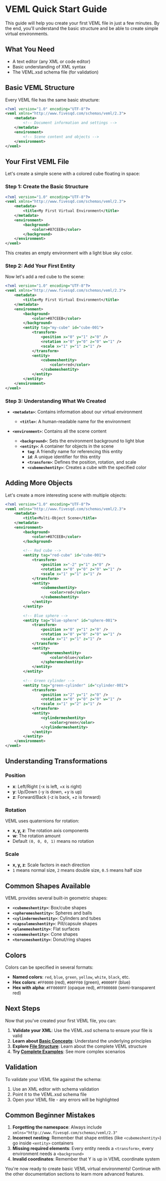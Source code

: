 # VEML Quick Start Guide

This guide will help you create your first VEML file in just a few minutes. By the end, you'll understand the basic structure and be able to create simple virtual environments.

## What You Need

- A text editor (any XML or code editor)
- Basic understanding of XML syntax
- The VEML.xsd schema file (for validation)

## Basic VEML Structure

Every VEML file has the same basic structure:

```xml
<?xml version="1.0" encoding="UTF-8"?>
<veml xmlns="http://www.fivesqd.com/schemas/veml/2.3">
    <metadata>
        <!-- Document information and settings -->
    </metadata>
    <environment>
        <!-- Scene content and objects -->
    </environment>
</veml>
```

## Your First VEML File

Let's create a simple scene with a colored cube floating in space:

### Step 1: Create the Basic Structure

```xml
<?xml version="1.0" encoding="UTF-8"?>
<veml xmlns="http://www.fivesqd.com/schemas/veml/2.3">
    <metadata>
        <title>My First Virtual Environment</title>
    </metadata>
    <environment>
        <background>
            <color>#87CEEB</color>
        </background>
    </environment>
</veml>
```

This creates an empty environment with a light blue sky color.

### Step 2: Add Your First Entity

Now let's add a red cube to the scene:

```xml
<?xml version="1.0" encoding="UTF-8"?>
<veml xmlns="http://www.fivesqd.com/schemas/veml/2.3">
    <metadata>
        <title>My First Virtual Environment</title>
    </metadata>
    <environment>
        <background>
            <color>#87CEEB</color>
        </background>
        <entity tag="my-cube" id="cube-001">
            <transform>
                <position x="0" y="1" z="0" />
                <rotation x="0" y="0" z="0" w="1" />
                <scale x="1" y="1" z="1" />
            </transform>
            <entity>
                <cubemeshentity>
                    <color>red</color>
                </cubemeshentity>
            </entity>
        </entity>
    </environment>
</veml>
```

### Step 3: Understanding What We Created

- **`<metadata>`**: Contains information about our virtual environment
  - **`<title>`**: A human-readable name for the environment

- **`<environment>`**: Contains all the scene content
  - **`<background>`**: Sets the environment background to light blue
  - **`<entity>`**: A container for objects in the scene
    - **`tag`**: A friendly name for referencing this entity
    - **`id`**: A unique identifier for this entity
    - **`<transform>`**: Defines the position, rotation, and scale
    - **`<cubemeshentity>`**: Creates a cube with the specified color

## Adding More Objects

Let's create a more interesting scene with multiple objects:

```xml
<?xml version="1.0" encoding="UTF-8"?>
<veml xmlns="http://www.fivesqd.com/schemas/veml/2.3">
    <metadata>
        <title>Multi-Object Scene</title>
    </metadata>
    <environment>
        <background>
            <color>#87CEEB</color>
        </background>
        
        <!-- Red cube -->
        <entity tag="red-cube" id="cube-001">
            <transform>
                <position x="-2" y="1" z="0" />
                <rotation x="0" y="0" z="0" w="1" />
                <scale x="1" y="1" z="1" />
            </transform>
            <entity>
                <cubemeshentity>
                    <color>red</color>
                </cubemeshentity>
            </entity>
        </entity>
        
        <!-- Blue sphere -->
        <entity tag="blue-sphere" id="sphere-001">
            <transform>
                <position x="0" y="1" z="0" />
                <rotation x="0" y="0" z="0" w="1" />
                <scale x="1" y="1" z="1" />
            </transform>
            <entity>
                <spheremeshentity>
                    <color>blue</color>
                </spheremeshentity>
            </entity>
        </entity>
        
        <!-- Green cylinder -->
        <entity tag="green-cylinder" id="cylinder-001">
            <transform>
                <position x="2" y="1" z="0" />
                <rotation x="0" y="0" z="0" w="1" />
                <scale x="1" y="2" z="1" />
            </transform>
            <entity>
                <cylindermeshentity>
                    <color>green</color>
                </cylindermeshentity>
            </entity>
        </entity>
    </environment>
</veml>
```

## Understanding Transformations

### Position
- **x**: Left/Right (-x is left, +x is right)
- **y**: Up/Down (-y is down, +y is up)
- **z**: Forward/Back (-z is back, +z is forward)

### Rotation
VEML uses quaternions for rotation:
- **x, y, z**: The rotation axis components
- **w**: The rotation amount
- Default `(0, 0, 0, 1)` means no rotation

### Scale
- **x, y, z**: Scale factors in each direction
- `1` means normal size, `2` means double size, `0.5` means half size

## Common Shapes Available

VEML provides several built-in geometric shapes:

- **`<cubemeshentity>`**: Box/cube shapes
- **`<spheremeshentity>`**: Spheres and balls
- **`<cylindermeshentity>`**: Cylinders and tubes
- **`<capsulemeshentity>`**: Pill/capsule shapes
- **`<planemeshentity>`**: Flat surfaces
- **`<conemeshentity>`**: Cone shapes
- **`<torusmeshentity>`**: Donut/ring shapes

## Colors

Colors can be specified in several formats:
- **Named colors**: `red`, `blue`, `green`, `yellow`, `white`, `black`, etc.
- **Hex colors**: `#FF0000` (red), `#00FF00` (green), `#0000FF` (blue)
- **Hex with alpha**: `#FF0000FF` (opaque red), `#FF000080` (semi-transparent red)

## Next Steps

Now that you've created your first VEML file, you can:

1. **Validate your XML**: Use the VEML.xsd schema to ensure your file is valid
2. **Learn about [Basic Concepts](VEML-Basic-Concepts.md)**: Understand the underlying principles
3. **Explore [File Structure](VEML-File-Structure.md)**: Learn about the complete VEML structure
4. **Try [Complete Examples](VEML-Complete-Examples.md)**: See more complex scenarios

## Validation

To validate your VEML file against the schema:

1. Use an XML editor with schema validation
2. Point it to the VEML.xsd schema file
3. Open your VEML file - any errors will be highlighted

## Common Beginner Mistakes

1. **Forgetting the namespace**: Always include `xmlns="http://www.fivesqd.com/schemas/veml/2.3"`
2. **Incorrect nesting**: Remember that shape entities (like `<cubemeshentity>`) go inside `<entity>` containers
3. **Missing required elements**: Every entity needs a `<transform>`, every environment needs a `<background>`
4. **Invalid coordinates**: Remember that Y is up in VEML coordinate system

You're now ready to create basic VEML virtual environments! Continue with the other documentation sections to learn more advanced features.